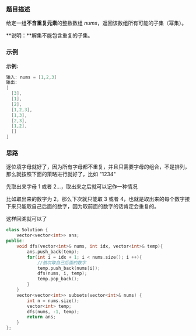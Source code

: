 

### 题目描述

给定一组**不含重复元素**的整数数组 *nums*，返回该数组所有可能的子集（幂集）。

**说明：**解集不能包含重复的子集。

### 示例

**示例:**

```C++
输入: nums = [1,2,3]
输出:
[
  [3],
  [1],
  [2],
  [1,2,3],
  [1,3],
  [2,3],
  [1,2],
  []
]
```

### 思路

逐位填字母就好了，因为所有字母都不重复，并且只需要字母的组合，不是排列，那么就按照下面的策略进行就好了，比如 "1234"

先取出来字母 1 或者 2...，取出来之后就可以记作一种情况

比如取出来的数字为 2，那么下次就只能取 3 或者 4，也就是取出来的每个数字接下来只能取自己后面的数字，因为取前面的数字的话肯定会重复的。

这样回溯就可以了

```C++
class Solution {
    vector<vector<int>> ans;
public:
    void dfs(vector<int>& nums, int idx, vector<int>& temp){
        ans.push_back(temp);
        for(int i = idx + 1; i < nums.size(); i ++){
            //依次取自己后面的数字
            temp.push_back(nums[i]);
            dfs(nums, i, temp);
            temp.pop_back();
        }
    }
    vector<vector<int>> subsets(vector<int>& nums) {
        int n = nums.size();
        vector<int> temp;
        dfs(nums, -1, temp);
        return ans;
    }
};
```

